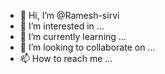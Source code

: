 - 👋 Hi, I’m @Ramesh-sirvi
- 👀 I’m interested in ...
- 🌱 I’m currently learning ...
- 💞️ I’m looking to collaborate on ...
- 📫 How to reach me ...

<!---
Ramesh-sirvi/Ramesh-sirvi is a ✨ special ✨ repository because its `README.md` (this file) appears on your GitHub profile.
You can click the Preview link to take a look at your changes.
--->
